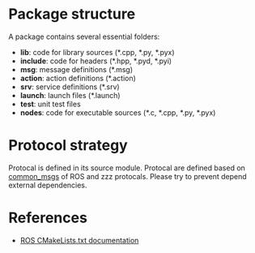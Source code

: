 # Package structure
A package contains several essential folders:

- **lib**: code for library sources (*.cpp, *.py, *.pyx)
- **include**: code for headers (*.hpp, *.pyd, *.pyi)
- **msg**: message definitions (*.msg)
- **action**: action definitions (*.action)
- **srv**: service definitions (*.srv)
- **launch**: launch files (*.launch)
- **test**: unit test files
- **nodes**: code for executable sources (*.c, *.cpp, *.py, *.pyx)

# Protocol strategy
Protocal is defined in its source module. Protocal are defined based on [common_msgs](https://github.com/ros/common_msgs) of ROS and zzz protocals. Please try to prevent depend external dependencies.

# References
- [ROS CMakeLists.txt documentation](http://wiki.ros.org/catkin/CMakeLists.txt)
